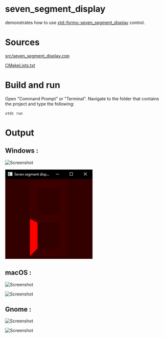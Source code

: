 # seven_segment_display

demonstrates how to use [xtd::forms::seven_segment_display](../../../src/xtd_forms/include/xtd/forms/seven_segment_display.hpp) control.

# Sources

[src/seven_segment_display.cpp](src/seven_segment_display.cpp)

[CMakeLists.txt](CMakeLists.txt)

# Build and run

Open "Command Prompt" or "Terminal". Navigate to the folder that contains the project and type the following:

```shell
xtdc run
```

# Output

## Windows :

![Screenshot](../../../docs/pictures/examples/seven_segment_display_w.png)

![Screenshot](../../../docs/pictures/examples/seven_segment_display_wd.png)

## macOS :

![Screenshot](../../../docs/pictures/examples/seven_segment_display_m.png)

![Screenshot](../../../docs/pictures/examples/seven_segment_display_md.png)

## Gnome :

![Screenshot](../../../docs/pictures/examples/seven_segment_display_g.png)

![Screenshot](../../../docs/pictures/examples/seven_segment_display_gd.png)
